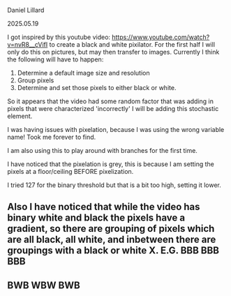 Daniel Lillard

2025.05.19

I got inspired by this youtube video: https://www.youtube.com/watch?v=nvR8__cVifI to create a black and white pixilator.
For the first half I will only do this on pictures, but may then transfer to images.
Currently I think the following will have to happen: 
1. Determine a default image size and resolution
2. Group pixels
3. Determine and set those pixels to either black or white.

So it appears that the video had some random factor that was adding in pixels that were characterized 'incorrectly'
I will be adding this stochastic element.

I was having issues with pixelation, because I was using the wrong variable name! Took me forever to find.

I am also using this to play around with branches for the first time.

I have noticed that the pixelation is grey, this is because I am setting the pixels at a floor/ceiling BEFORE pixelization.

I tried 127 for the binary threshold but that is a bit too high, setting it lower.

Also I have noticed that while the video has binary white and black the pixels have a gradient, so there are grouping of pixels which are all black, all white, and inbetween there are groupings with a black or white X.
E.G.
BBB
BBB
BBB
---
BWB
WBW
BWB
---
